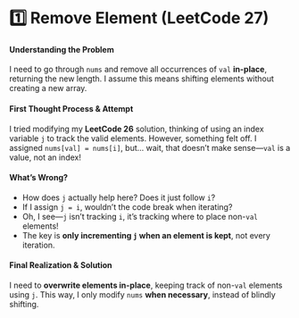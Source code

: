 # **1️⃣ Remove Element (LeetCode 27)**  

#### **Understanding the Problem**  
I need to go through `nums` and remove all occurrences of `val` **in-place**, returning the new length. I assume this means shifting elements without creating a new array.  

#### **First Thought Process & Attempt**  
I tried modifying my **LeetCode 26** solution, thinking of using an index variable `j` to track the valid elements. However, something felt off. I assigned `nums[val] = nums[i]`, but... wait, that doesn’t make sense—`val` is a value, not an index!  

#### **What’s Wrong?**  
- How does `j` actually help here? Does it just follow `i`?  
- If I assign `j = i`, wouldn’t the code break when iterating?  
- Oh, I see—`j` isn’t tracking `i`, it’s tracking where to place non-`val` elements!  
- The key is **only incrementing `j` when an element is kept**, not every iteration.  

#### **Final Realization & Solution**  
I need to **overwrite elements in-place**, keeping track of non-`val` elements using `j`. This way, I only modify `nums` **when necessary**, instead of blindly shifting.  
